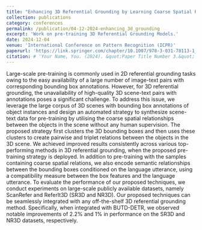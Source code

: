 ```yaml
---
title: "Enhancing 3D Referential Grounding by Learning Coarse Spatial Relationships"
collection: publications
category: conferences
permalink: /publication/04-12-2024-enhancing_3d_grounding
excerpt: 'Work on pre-training 3D Referential Grounding Models.'
date: 2024-12-04
venue: 'International Conference on Pattern Recognition (ICPR)'
paperurl: 'https://link.springer.com/chapter/10.1007/978-3-031-78113-1_28'
citation: # 'Your Name, You. (2024). &quot;Paper Title Number 3.&quot; <i>GitHub Journal of Bugs</i>. 1(3).'
---
```


Large-scale pre-training is commonly used in 2D referential grounding tasks owing to the easy availability of a large number of image-text pairs with corresponding bounding box annotations. However, for 3D referential grounding, the unavailability of high-quality 3D scene-text pairs with annotations poses a significant challenge. To address this issue, we leverage the large corpus of 3D scenes with bounding box annotations of object instances and design an automated strategy to synthesize scene-text data for pre-training by utilising the coarse spatial relationships between the objects in the scene without any human supervision. The proposed strategy first clusters the 3D bounding boxes and then uses these clusters to create pairwise and triplet relations between the objects in the 3D scene. We achieved improved results consistently across various top-performing methods in 3D referential grounding, when the proposed pre-training strategy is deployed. In addition to pre-training with the samples containing coarse spatial relations, we also encode semantic relationships between the bounding boxes conditioned on the language utterance, using a compatibility measure between the box features and the language utterance. To evaluate the performance of our proposed techniques, we conduct experiments on large-scale publicly available datasets, namely ScanRefer and ReferIt3D (SR3D and NR3D). Our proposed techniques can be seamlessly integrated with any off-the-shelf 3D referential grounding method. Specifically, when integrated with BUTD-DETR, we observed notable improvements of 2.2% and 1% in performance on the SR3D and NR3D datasets, respectively.
